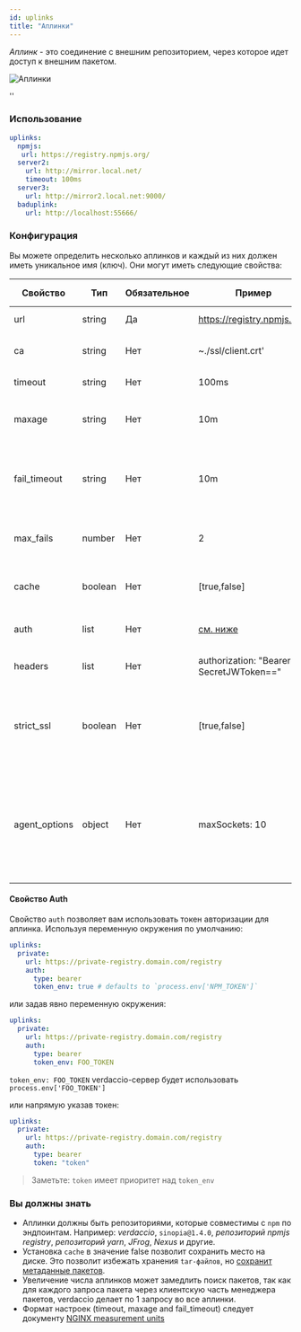 ```yaml
---
id: uplinks
title: "Аплинки"
---
```


*Аплинк* - это соединение с внешним репозиторием, через которое идет доступ к внешним пакетом.

![Аплинки](https://user-images.githubusercontent.com/558752/52976233-fb0e3980-33c8-11e9-8eea-5415e6018144.png)

<div id="codefund">''</div>

### Использование

```yaml
uplinks:
  npmjs:
   url: https://registry.npmjs.org/
  server2:
    url: http://mirror.local.net/
    timeout: 100ms
  server3:
    url: http://mirror2.local.net:9000/
  baduplink:
    url: http://localhost:55666/
```

### Конфигурация

Вы можете определить несколько аплинков и каждый из них должен иметь уникальное имя (ключ). Они могут иметь следующие свойства:

| Свойство      | Тип     | Обязательное | Пример                                  | Поддержка | Описание                                                                                                                                                                 | По умолчанию |
| ------------- | ------- | ------------ | --------------------------------------- | --------- | ------------------------------------------------------------------------------------------------------------------------------------------------------------------------ | ------------ |
| url           | string  | Да           | https://registry.npmjs.org/             | все       | URL репозитория                                                                                                                                                          | npmjs        |
| ca            | string  | Нет          | ~./ssl/client.crt'                      | все       | путь к сертификату SSL                                                                                                                                                   | нет значения |
| timeout       | string  | Нет          | 100ms                                   | все       | таймаут для запроса                                                                                                                                                      | 30s          |
| maxage        | string  | Нет          | 10m                                     | все       | временный порог валидности кэша                                                                                                                                          | 2m           |
| fail_timeout  | string  | Нет          | 10m                                     | все       | время, через которое непрошедший запрос считается неудачным                                                                                                              | 5m           |
| max_fails     | number  | Нет          | 2                                       | все       | максимальное количество недачных запросов                                                                                                                                | 2            |
| cache         | boolean | Нет          | [true,false]                            | >= 2.1    | кэшировать tar-файлы пакетов или нет                                                                                                                                     | true         |
| auth          | list    | Нет          | [см. ниже](uplinks.md#auth-property)    | >= 2.5    | хедер 'Authorization' [больше инфо](http://blog.npmjs.org/post/118393368555/deploying-with-npm-private-modules)                                                          | disabled     |
| headers       | list    | Нет          | authorization: "Bearer SecretJWToken==" | все       | список хедеров для аплинка                                                                                                                                               | disabled     |
| strict_ssl    | boolean | Нет          | [true,false]                            | >= 3.0    | если true, то SSL сертификат будет проверяться на валидность.                                                                                                            | true         |
| agent_options | object  | Нет          | maxSockets: 10                          | >= 4.0.2  | options for the HTTP or HTTPS Agent responsible for managing uplink connection persistence and reuse [more info](https://nodejs.org/api/http.html#http_class_http_agent) | нет значения |

#### Свойство Auth

Свойство `auth` позволяет вам использовать токен авторизации для аплинка. Используя переменную окружения по умолчанию:

```yaml
uplinks:
  private:
    url: https://private-registry.domain.com/registry
    auth:
      type: bearer
      token_env: true # defaults to `process.env['NPM_TOKEN']`
```

или задав явно переменную окружения:

```yaml
uplinks:
  private:
    url: https://private-registry.domain.com/registry
    auth:
      type: bearer
      token_env: FOO_TOKEN
```

`token_env: FOO_TOKEN` verdaccio-сервер будет использовать `process.env['FOO_TOKEN']`

или напрямую указав токен:

```yaml
uplinks:
  private:
    url: https://private-registry.domain.com/registry
    auth:
      type: bearer
      token: "token"
```

> Заметьте: `token` имеет приоритет над `token_env`

### Вы должны знать

* Аплинки должны быть репозиториями, которые совместимы с `npm` по эндпоинтам. Например: *verdaccio*, `sinopia@1.4.0`, *репозиторий npmjs registry*, *репозиторий yarn*, *JFrog*, *Nexus* и другие.
* Установка `cache` в значение false позволит сохранить место на диске. Это позволит избежать хранения `tar-файлов`, но [сохранит метаданные пакетов](https://github.com/verdaccio/verdaccio/issues/391).
* Увеличение числа аплинков может замедлить поиск пакетов, так как для каждого запроса пакета через клиентскую часть менеджера пакетов, verdaccio делает по 1 запросу во все аплинки.
* Формат настроек (timeout, maxage and fail_timeout) следует документу [NGINX measurement units](http://nginx.org/en/docs/syntax.html)